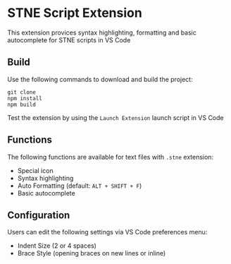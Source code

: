 # STNE Script Extension

This extension provices syntax highlighting, formatting and basic autocomplete for STNE scripts in VS Code

## Build

Use the following commands to download and build the project:
```
git clone
npm install
npm build
```

Test the extension by using the `Launch Extension` launch script in VS Code

## Functions

The following functions are available for text files with `.stne` extension:

* Special icon 
* Syntax highlighting
* Auto Formatting (default: `ALT + SHIFT + F`)
* Basic autocomplete

## Configuration

Users can edit the following settings via VS Code preferences menu:

* Indent Size (2 or 4 spaces)
* Brace Style (opening braces on new lines or inline)